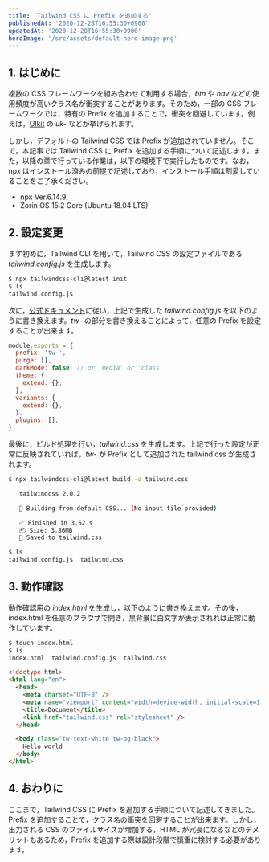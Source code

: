 ```yaml
---
title: 'Tailwind CSS に Prefix を追加する'
publishedAt: '2020-12-28T16:55:30+0900'
updatedAt: '2020-12-28T16:55:30+0900'
heroImage: '/src/assets/default-hero-image.png'
---
```


## 1. はじめに

複数の CSS フレームワークを組み合わせて利用する場合，_btn_ や _nav_ などの使用頻度が高いクラス名が衝突することがあります。そのため，一部の CSS フレームワークでは，特有の Prefix を追加することで，衝突を回避しています。例えば，[UIkit](https://getuikit.com/) の _uk-_ などが挙げられます。

しかし，デフォルトの Tailwind CSS では Prefix が追加されていません。そこで，本記事では Tailwind CSS に Prefix を追加する手順について記述します。また，以降の章で行っている作業は，以下の環境下で実行したものです。なお，npx はインストール済みの前提で記述しており，インストール手順は割愛していることをご了承ください。

- npx Ver.6.14.9
- Zorin OS 15.2 Core (Ubuntu 18.04 LTS)

## 2. 設定変更

まず初めに，Tailwind CLI を用いて，Tailwind CSS の設定ファイルである _tailwind.config.js_ を生成します。

```bash
$ npx tailwindcss-cli@latest init
$ ls
tailwind.config.js
```

次に，[公式ドキュメント](https://tailwindcss.com/docs/configuration#prefix)に従い，上記で生成した _tailwind.config.js_ を以下のように書き換えます。_tw-_ の部分を書き換えることによって，任意の Prefix を設定することが出来ます。

```js {linenos=table,hl_lines=[2]}
module.exports = {
  prefix: 'tw-',
  purge: [],
  darkMode: false, // or 'media' or 'class'
  theme: {
    extend: {},
  },
  variants: {
    extend: {},
  },
  plugins: [],
}
```

最後に，ビルド処理を行い，_tailwind.css_ を生成します。上記で行った設定が正常に反映されていれば，_tw-_ が Prefix として追加された tailwind.css が生成されます。

```bash
$ npx tailwindcss-cli@latest build -o tailwind.css

   tailwindcss 2.0.2

   🚀 Building from default CSS... (No input file provided)

   ✅ Finished in 3.62 s
   📦 Size: 3.86MB
   💾 Saved to tailwind.css

$ ls
tailwind.config.js  tailwind.css
```

## 3. 動作確認

動作確認用の _index.html_ を生成し，以下のように書き換えます。その後，index.html を任意のブラウザで開き，黒背景に白文字が表示されれば正常に動作しています。

```bash
$ touch index.html
$ ls
index.html  tailwind.config.js  tailwind.css
```

```html
<!doctype html>
<html lang="en">
  <head>
    <meta charset="UTF-8" />
    <meta name="viewport" content="width=device-width, initial-scale=1.0" />
    <title>Document</title>
    <link href="tailwind.css" rel="stylesheet" />
  </head>

  <body class="tw-text-white tw-bg-black">
    Hello world
  </body>
</html>
```

## 4. おわりに

ここまで，Tailwind CSS に Prefix を追加する手順について記述してきました。Prefix を追加することで，クラス名の衝突を回避することが出来ます。しかし，出力される CSS のファイルサイズが増加する，HTML が冗長になるなどのデメリットもあるため，Prefix を追加する際は設計段階で慎重に検討する必要があります。
